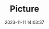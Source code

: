 ---
weight: 1
images:
- /images/edited/25.jpeg
title: Picture
date: 2023-11-11 14:03:37
tags:
- luminar
- work
---